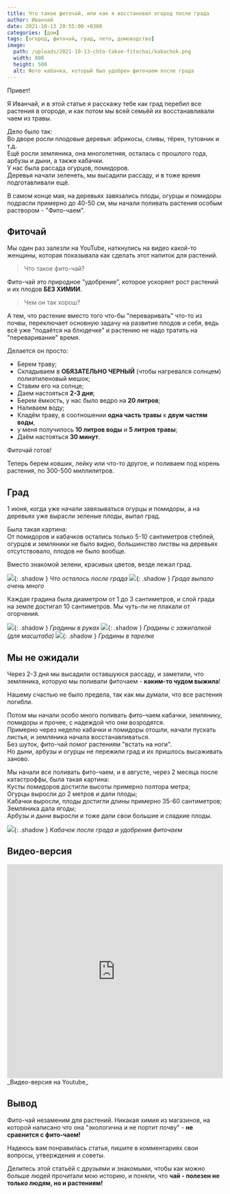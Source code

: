 ```yaml
---
title: Что такое фиточай, или как я восстановил огород после града
author: Иванчай
date: 2021-10-13 20:55:00 +0300
categories: [дом]
tags: [огород, фиточай, град, лето, домоводство]
image:
  path: /uploads/2021-10-13-chto-takoe-fitochai/kabachok.png
  width: 800
  height: 500
  alt: Фото кабачка, который был удобрен фиточаем после града
---
```


Привет!

Я Иванчай, и в этой статье я расскажу тебе как град перебил все
растения в огороде, и как потом мы всей семьёй их
восстанавливали чаем из травы.

Дело было так:  
Во дворе росли плодовые деревья: абрикосы, сливы, тёрен,
тутовник и т.д.  
Ещё росли земляника, она многолетняя, осталась с прошлого года,
арбузы и дыни, а также кабачки.  
У нас была рассада огурцов, помидоров.  
Деревья начали зеленеть, мы высадили рассаду, и в тоже время
подготавливали ещё.

В самом конце мая, на деревьях завязались плоды, огурцы и
помидоры подрасли примерно до 40-50 см, мы начали поливать
растения особым раствором - "Фито-чаем".

## Фиточай

Мы один раз залезли на YouTube, наткнулись на видео какой-то
женщины, которая показывала как сделать этот напиток для
растений.

> Что такое фито-чай?

Фито-чай это природное "удобрение", которое ускоряет рост
растений и их плодов **БЕЗ ХИМИИ**.

> Чем он так хорош?

А тем, что растение вместо того что-бы "переваривать" что-то из
почвы, переключает основную задачу на развитие плодов и себя,
ведь всё уже "подаётся на блюдечке" и растению не надо тратить
на "переваривание" время.

Делается он просто:

- Берем траву;
- Складываем в **ОБЯЗАТЕЛЬНО ЧЕРНЫЙ** (чтобы нагревался солнцем) полиэтиленовый мешок;
- Ставим его на солнце;
- Даем настояться **2-3 дня**;
- Берем ёмкость, у наc было ведро на **20 литров**;
- Наливаем воду;
- Кладём траву, в соотношении **одна часть травы** к **двум частям воды**,
- у меня получилось **10 литров воды** и **5 литров травы**;
- Даём настояться **30 минут**.

Фиточай готов!

Теперь берем ковшик, лейку или что-то другое, и поливаем под
корень растения, по 300-500 миллилитров.

## Град

1 июня, когда уже начали завязываться огурцы и помидоры, а на
деревьях уже вырасли зеленые плоды, выпал град.

Была такая картина:  
От помидоров и кабачков остались только 5-10 сантиметров
стеблей, огурцов и земляники не было видно, большинство листвы
на деревьях отсутствовало, плодов не было вообще.

Вместо знакомой зелени, красивых цветов, везде лежал град.

![](/uploads/2021-10-13-chto-takoe-fitochai/grad-i-chelovek.jpg){: .shadow }
_Что осталось после града_
![](/uploads/2021-10-13-chto-takoe-fitochai/kalosha-i-grad.jpg){: .shadow }
_Града выпало очень много_

Каждая градина была диаметром от 1 до 3 сантиметров, и слой
града на земле достигал 10 сантиметров.
Мы чуть-ли не плакали от огорчения.

![](/uploads/2021-10-13-chto-takoe-fitochai/grad-i-ruki.jpg){: .shadow }
_Градины в руках_
![](/uploads/2021-10-13-chto-takoe-fitochai/grad-i-zhiga.jpg){: .shadow }
_Градины с зажигалкой (для масштаба)_
![](/uploads/2021-10-13-chto-takoe-fitochai/gradiny-v-tarelke.jpg){: .shadow }
_Градины в тарелке_

## Мы не ожидали

Через 2-3 дня мы высадили оставшуюся рассаду, и заметили, что
земляника, которую мы поливали фиточаем - **каким-то чудом
выжила**!

Нашему счастью не было предела, так как мы думали, что все
растения погибли.

Потом мы начали особо много поливать фито-чаем кабачки,
землянику, помидоры и прочее, с надеждой что они возродятся.  
Примерно через неделю кабачки и помидоры отошли, начали пускать
листья, и земляника начала восстанавливаться.  
Без шуток, фито-чай помог растениям "встать на ноги".  
Но дыни, арбузы и огурцы не пережили град и их пришлось
высаживать заново.

Мы начали все поливать фито-чаем, и в августе, через 2 месяца
после катастроффы, была такая картина:  
Кусты помидоров достигли высоты примерно полтора метра;  
Огурцы выросли до 2 метров и дали плоды;  
Кабачки выросли, плоды достигли длины примерно 35-60
сантиметров;  
Земляника дала ягоды;  
Арбузы и дыни выросли и тоже дали свои большие и сладкие плоды.

![](/uploads/2021-10-13-chto-takoe-fitochai/kabachok.png){: .shadow }
_Кабачок после града и удобрения фиточаем_

## Видео-версия

<iframe style="max-width: 100%; width: 100vw; height: 100vh; max-height: 500px;" class="shadow" src="https://www.youtube.com/embed/_U72oLedLyg" title="Как я восстановил огород после града, или что такое Фито-чай" frameborder="0" allow="accelerometer; autoplay; clipboard-write; encrypted-media; gyroscope; picture-in-picture" allowfullscreen></iframe>
_Видео-версия на Youtube_

## Вывод

Фито-чай незаменим для растений. Никакая химия из магазинов, на
которой написано что она "экологична и не портит почву" - **не
сравнится с фито-чаем!**

Надеюсь вам понравилась статья, пишите в комментариях свои
вопросы, утверждения и советы.

Делитесь этой статьёй с друзьями и знакомыми, чтобы как можно
больше людей прочитали мою историю, и поняли, что **чай - полезен
не только людям, но и растениям!**
